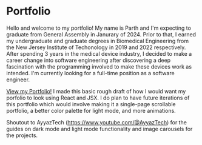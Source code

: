 # Portfolio

Hello and welcome to my portfolio! My name is Parth and I'm expecting to graduate from General Assembly in Janurary of 2024. Prior to that, I earned my undergraduate and graduate degrees in Biomedical Engineering from the New Jersey Institute of Techonology in 2019 and 2022 respectively. After spending 3 years in the medical device industry, I decided to make a career change into software engineering after discovering a deep fascination with the programming involved to make these devices work as intended. I'm currently looking for a full-time position as a software engineer.

<a href="https://main--parthvachhaniportfolio.netlify.app/">View my Portfolio!</a> I made this basic rough draft of how I would want my porfolio to look using React and JSX. I do plan to have future iterations of this portfolio which would involve making it a single-page scrollable portfolio, a better color palette for light mode, and more animations.

Shoutout to AyyazTech (https://www.youtube.com/@AyyazTech) for the guides on dark mode and light mode functionality and image carousels for the projects.